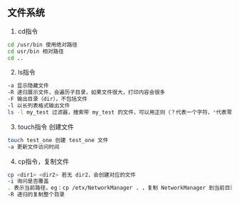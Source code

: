 ## 文件系统
1. cd指令
```bash
cd /usr/bin 使用绝对路径
cd usr/bin 相对路径
cd ..
```
2. ls指令
```bash
-a 显示隐藏文件
-R 递归展示文件，会遍历子目录，如果文件很大，打印内容会很多
-F 输出目录（dir），不包括文件
-l 以长列表格式输出文件
ls -l my_test 过滤器，搜索带 my_test 的文件，可以用正则（？代表一个字符，*代表零个或多个字符）
```
3. touch指令 创建文件
```bash
touch test_one 创建 test_one 文件
-a 更新文件访问时间
```
4. cp指令，复制文件
```bash
cp <dir1> <dir2> 若无 dir2，会创建对应的文件
-i 询问是否覆盖
. 表示当前路径，eg：cp /etx/NetworkManager . ，复制 NetworkManager 到当前目录
-R 递归的复制整个目录
```